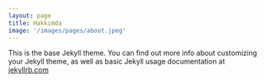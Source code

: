 ```yaml
---
layout: page
title: Hakkımda
image: '/images/pages/about.jpeg'
---
```


This is the base Jekyll theme. You can find out more info about customizing your Jekyll theme, as well as basic Jekyll usage documentation at [jekyllrb.com](http://jekyllrb.com/)
